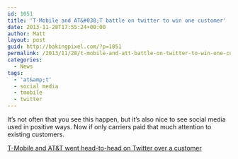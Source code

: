 ```yaml
---
id: 1051
title: 'T-Mobile and AT&#038;T battle on twitter to win one customer'
date: 2013-11-28T17:55:24+00:00
author: Matt
layout: post
guid: http://bakingpixel.com/?p=1051
permalink: /2013/11/28/t-mobile-and-att-battle-on-twitter-to-win-one-customer/
categories:
  - News
tags:
  - 'at&amp;t'
  - social media
  - tmobile
  - twitter
---
```

It&#8217;s not often that you see this happen, but it&#8217;s also nice to see social media used in positive ways. Now if only carriers paid that much attention to existing customers.

[T-Mobile and AT&T went head-to-head on Twitter over a customer](http://thenextweb.com/shareables/2013/11/27/t-mobile-and-att-went-head-to-head-on-twitter-over-a-customer-t-mobile-won/)